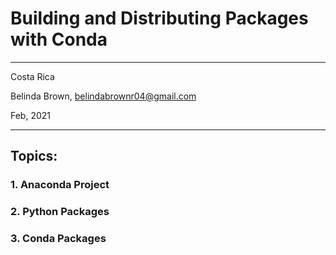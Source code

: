 # Building and Distributing Packages with Conda


----------

Costa Rica

Belinda Brown, belindabrownr04@gmail.com

Feb, 2021

----------

## Topics:

### 1. Anaconda Project

### 2. Python Packages

### 3. Conda Packages
